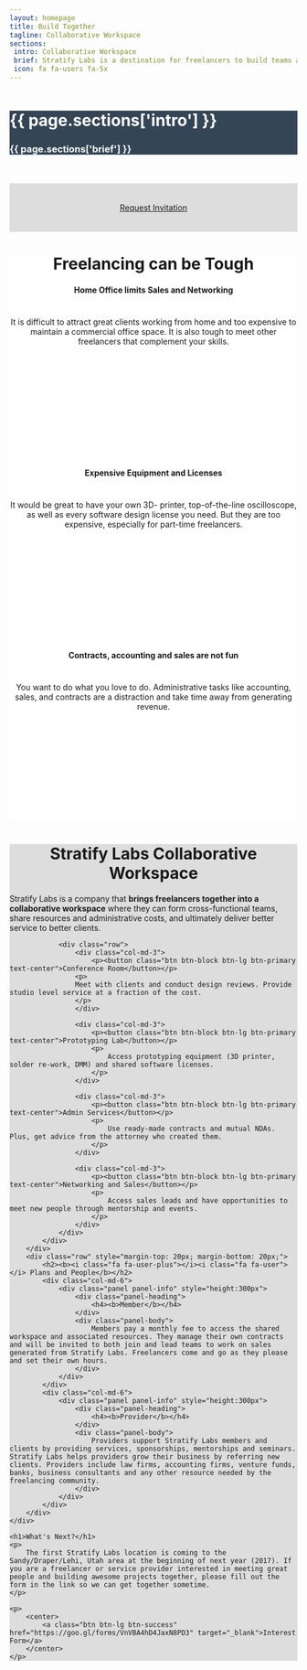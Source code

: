 ```yaml
---
layout: homepage
title: Build Together
tagline: Collaborative Workspace
sections:
 intro: Collaborative Workspace
 brief: Stratify Labs is a destination for freelancers to build teams and amazing products
 icon: fa fa-users fa-5x
---
```


<div style="background: #344555; color: #fff;">
<div class="container">
	<div class="row" style="margin-top: 50px; margin-bottom: 50px;">
		<div class="col-md-3 text-center">
			<h1><i class="{{ page.sections['icon'] }}"></i></h1>
		</div>
		<div class="col-md-9">
			<h1><b>{{ page.sections['intro'] }}</b></h1>
			<h3>{{ page.sections['brief'] }}</h3>
		</div>
	</div>
</div>
</div>

<div style="background: #ddd;">
	<div class="container" style="padding-top: 20px; padding-bottom: 20px;">
		<p>
			<center>
				<a class="btn btn-lg btn-success" href="https://goo.gl/forms/VnVBA4hD4JaxN8PD3" target="_blank">Request Invitation</a>
			</center>
		</p>
	</div>
</div>

<div style="background: #fff;">
	<div class="container">
		<center><h1>Freelancing can be Tough</h1></center>
		<div class="row" style="margin-top: 20px; margin-bottom: 20px; text-align: center">
			<div class="col-md-4">
				<div class="panel panel-default" style="height:300px">
				<div class="panel-body">
					<h4><b>Home Office limits Sales and Networking</b></h4>
					<h1><b><i class="fa fa-remove"></i></b></h1>
					<p>It is difficult to attract great clients working from home and too expensive to maintain a commercial office space. It is also tough to meet other freelancers that complement your skills.</p>
				</div>
				</div>
			</div>
			<div class="col-md-4">
				<div class="panel panel-default" style="height:300px">
				<div class="panel-body">
					<h4><b>Expensive Equipment and Licenses</b></h4>
					<h1><b><i class="fa fa-remove"></i></b></h1>
					<p>It would be great to have your own 3D- printer, top-of-the-line oscilloscope, as well as every software design license you need. But they are too expensive, especially for part-time freelancers.</p>
				</div>
				</div>
			</div>
			<div class="col-md-4">
				<div class="panel panel-default" style="height:300px">
				<div class="panel-body">
					<h4><b>Contracts, accounting and sales are not fun</b></h4>
					<h1><b><i class="fa fa-remove"></i></b></h1>
					<p>You want to do what you love to do. Administrative tasks like accounting, sales, and contracts are a distraction and take time away from generating revenue.</p>
				</div>
				</div>
			</div>
		</div>
	</div>
</div>



<div style="background: #ddd;">
	<div class="container">
		<div class="row" style="margin-top: 20px; margin-bottom: 20px;">
			<div class="col-md-12">
				<center><h1><b><i class="fa fa-wrench"></i> Stratify Labs Collaborative Workspace</b></h1></center>
				<p>
				Stratify Labs is a company that <b>brings freelancers together into a collaborative workspace</b> where they can form cross-functional teams, share resources and administrative costs, and ultimately deliver better service to better clients.
				</p>


				<div class="row">
					<div class="col-md-3">
						<p><button class="btn btn-block btn-lg btn-primary text-center">Conference Room</button></p>
					<p>
					Meet with clients and conduct design reviews. Provide studio level service at a fraction of the cost.
					</p>
					</div>

					<div class="col-md-3">
						<p><button class="btn btn-block btn-lg btn-primary text-center">Prototyping Lab</button></p>
						<p>
							Access prototyping equipment (3D printer, solder re-work, DMM) and shared software licenses.
						</p>
					</div>

					<div class="col-md-3">
						<p><button class="btn btn-block btn-lg btn-primary text-center">Admin Services</button></p>
						<p>
							Use ready-made contracts and mutual NDAs. Plus, get advice from the attorney who created them.
						</p>
					</div>

					<div class="col-md-3">
						<p><button class="btn btn-block btn-lg btn-primary text-center">Networking and Sales</button></p>
						<p>
							Access sales leads and have opportunities to meet new people through mentorship and events.
						</p>
					</div>
				</div>
			</div>
		</div>
		<div class="row" style="margin-top: 20px; margin-bottom: 20px;">
			<h2><b><i class="fa fa-user-plus"></i><i class="fa fa-user"></i> Plans and People</b></h2>
			<div class="col-md-6">
				<div class="panel panel-info" style="height:300px">
					<div class="panel-heading">
						<h4><b>Member</b></h4>
					</div>
					<div class="panel-body">
						Members pay a monthly fee to access the shared workspace and associated resources. They manage their own contracts and will be invited to both join and lead teams to work on sales generated from Stratify Labs. Freelancers come and go as they please and set their own hours.
					</div>
				</div>
			</div>
			<div class="col-md-6">
				<div class="panel panel-info" style="height:300px">
					<div class="panel-heading">
						<h4><b>Provider</b></h4>
					</div>
					<div class="panel-body">
						Providers support Stratify Labs members and clients by providing services, sponsorships, mentorships and seminars. Stratify Labs helps providers grow their business by referring new clients. Providers include law firms, accounting firms, venture funds, banks, business consultants and any other resource needed by the freelancing community.
					</div>
				</div>
			</div>
		</div>
	</div>
</div>

<div class="container">

	<h1>What's Next?</h1>
	<p>
		The first Stratify Labs location is coming to the Sandy/Draper/Lehi, Utah area at the beginning of next year (2017). If you are a freelancer or service provider interested in meeting great people and building awesome projects together, please fill out the form in the link so we can get together sometime.
	</p>

	<p>
		<center>
			<a class="btn btn-lg btn-success" href="https://goo.gl/forms/VnVBA4hD4JaxN8PD3" target="_blank">Interest Form</a>
		</center>
	</p>


</div>





